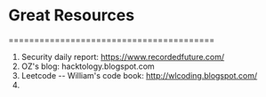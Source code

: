 # Great Resources
========================================
1. Security daily report: https://www.recordedfuture.com/
2. OZ's blog: hacktology.blogspot.com
3. Leetcode -- William's code book: http://wlcoding.blogspot.com/
4. 